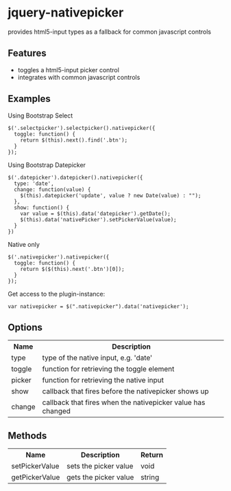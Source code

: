 jquery-nativepicker
================

provides html5-input types as a fallback for common javascript controls

Features
--------
* toggles a html5-input picker control
* integrates with common javascript controls

Examples
--------


Using Bootstrap Select
```
$('.selectpicker').selectpicker().nativepicker({
  toggle: function() {
    return $(this).next().find('.btn');
  }
});  
```

Using Bootstrap Datepicker
```
$('.datepicker').datepicker().nativepicker({
  type: 'date',
  change: function(value) {
    $(this).datepicker('update', value ? new Date(value) : "");
  }, 
  show: function() {
    var value = $(this).data('datepicker').getDate();
    $(this).data('nativePicker').setPickerValue(value);
  }
})
```

Native only
```
$('.nativepicker').nativepicker({
  toggle: function() {
    return $($(this).next('.btn')[0]);
  }
});
```

Get access to the plugin-instance:
```
var nativepicker = $(".nativepicker").data('nativepicker');
```


Options
-------
<table>
  <tr>
    <th>Name</th><th>Description</th>
  </tr>
  <tr>
    <td>type</td><td>type of the native input, e.g. 'date'</td>
  </tr>
  <tr>
    <td>toggle</td><td>function for retrieving the toggle element</td>
  </tr>
  <tr>
    <td>picker</td><td>function for retrieving the native input</td>
  </tr>
  <tr>
    <td>show</td><td>callback that fires before the nativepicker shows up</td>
  </tr>
  <tr>
    <td>change</td><td>callback that fires when the nativepicker value has changed</td>
  </tr>
</table>

Methods
-------
<table>
  <tr>
    <th>Name</th><th>Description</th><th>Return</th>
  </tr>
  <tr>
    <td>setPickerValue</td><td>sets the picker value</td><td>void</td>
  </tr>
  <tr>
    <td>getPickerValue</td><td>gets the picker value</td><td>string</td>
  </tr>
</table>
